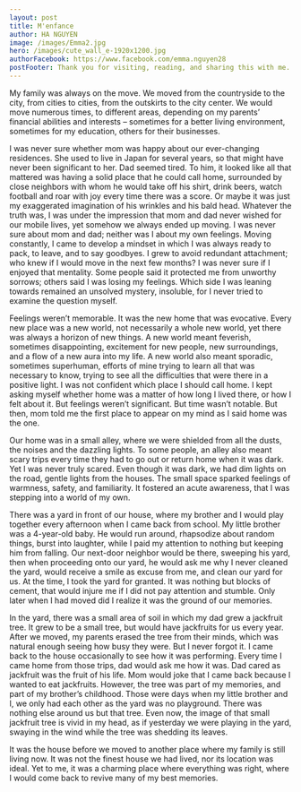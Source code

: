 ```yaml
---
layout: post
title: M'enfance
author: HA NGUYEN
image: /images/Emma2.jpg
hero: /images/cute_wall_e-1920x1200.jpg
authorFacebook: https://www.facebook.com/emma.nguyen28
postFooter: Thank you for visiting, reading, and sharing this with me.
---
```

My family was always on the move. We moved from the countryside to the city, from cities to cities, from the outskirts to the city center. We would move numerous times, to different areas, depending on my parents’ financial abilities and interests – sometimes for a better living environment, sometimes for my education, others for their businesses.

I was never sure whether mom was happy about our ever-changing residences. She used to live in Japan for several years, so that might have never been significant to her. Dad seemed tired. To him, it looked like all that mattered was having a solid place that he could call home, surrounded by close neighbors with whom he would take off his shirt, drink beers, watch football and roar with joy every time there was a score. Or maybe it was just my exaggerated imagination of his wrinkles and his bald head. Whatever the truth was, I was under the impression that mom and dad never wished for our mobile lives, yet somehow we always ended up moving.
I was never sure about mom and dad; neither was I about my own feelings. Moving constantly, I came to develop a mindset in which I was always ready to pack, to leave, and to say goodbyes. I grew to avoid redundant attachment; who knew if I would move in the next few months? I was never sure if I enjoyed that mentality. Some people said it protected me from unworthy sorrows; others said I was losing my feelings. Which side I was leaning towards remained an unsolved mystery, insoluble, for I never tried to examine the question myself.

Feelings weren’t memorable. It was the new home that was evocative. Every new place was a new world, not necessarily a whole new world, yet there was always a horizon of new things. A new world meant feverish, sometimes disappointing, excitement for new people, new surroundings, and a flow of a new aura into my life. A new world also meant sporadic, sometimes superhuman, efforts of mine trying to learn all that was necessary to know, trying to see all the difficulties that were there in a positive light.
I was not confident which place I should call home. I kept asking myself whether home was a matter of how long I lived there, or how I felt about it. But feelings weren’t significant. But time wasn’t notable. But then, mom told me the first place to appear on my mind as I said home was the one.

Our home was in a small alley, where we were shielded from all the dusts, the noises and the dazzling lights. To some people, an alley also meant scary trips every time they had to go out or return home when it was dark. Yet I was never truly scared. Even though it was dark, we had dim lights on the road, gentle lights from the houses. The small space sparked feelings of warmness, safety, and familiarity. It fostered an acute awareness, that I was stepping into a world of my own.

There was a yard in front of our house, where my brother and I would play together every afternoon when I came back from school. My little brother was a 4-year-old baby. He would run around, rhapsodize about random things, burst into laughter, while I paid my attention to nothing but keeping him from falling. Our next-door neighbor would be there, sweeping his yard, then when proceeding onto our yard, he would ask me why I never cleaned the yard, would receive a smile as excuse from me, and clean our yard for us. At the time, I took the yard for granted. It was nothing but blocks of cement, that would injure me if I did not pay attention and stumble. Only later when I had moved did I realize it was the ground of our memories.

In the yard, there was a small area of soil in which my dad grew a jackfruit tree. It grew to be a small tree, but would have jackfruits for us every year. After we moved, my parents erased the tree from their minds, which was natural enough seeing how busy they were. But I never forgot it. I came back to the house occasionally to see how it was performing. Every time I came home from those trips, dad would ask me how it was. Dad cared as jackfruit was the fruit of his life. Mom would joke that I came back because I wanted to eat jackfruits. However, the tree was part of my memories, and part of my brother’s childhood. Those were days when my little brother and I, we only had each other as the yard was no playground. There was nothing else around us but that tree. Even now, the image of that small jackfruit tree is vivid in my head, as if yesterday we were playing in the yard, swaying in the wind while the tree was shedding its leaves.

It was the house before we moved to another place where my family is still living now. It was not the finest house we had lived, nor its location was ideal. Yet to me, it was a charming place where everything was right, where I would come back to revive many of my best memories.   
